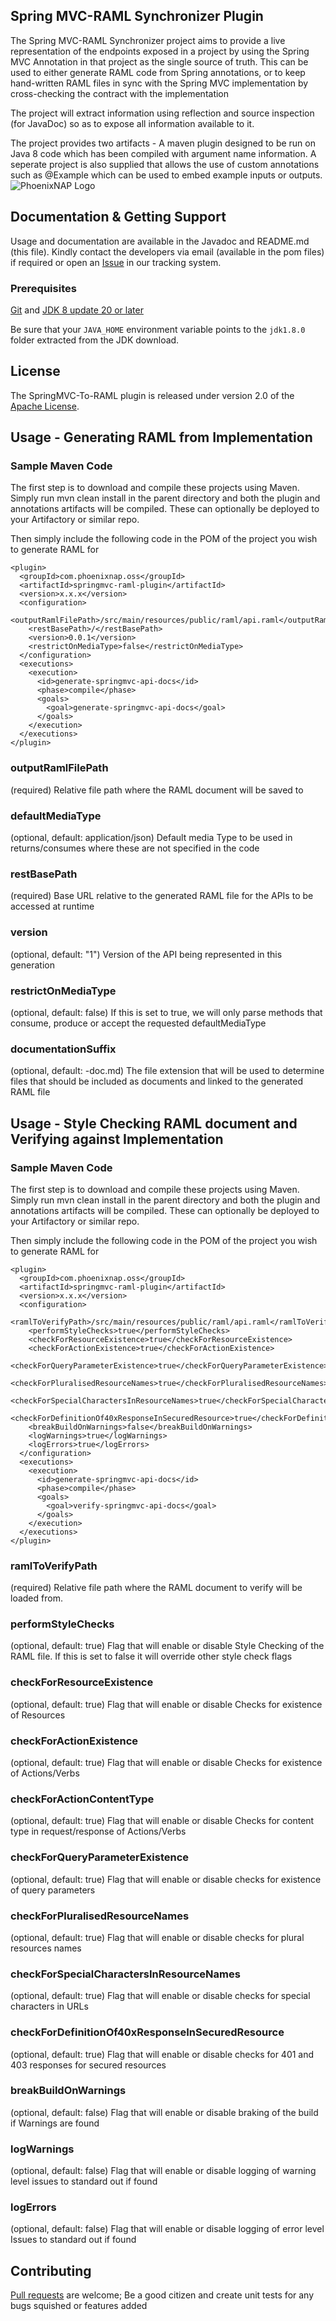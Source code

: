 ## Spring MVC-RAML Synchronizer Plugin
The Spring MVC-RAML Synchronizer project aims to provide a live representation of the endpoints exposed in a project by using the Spring MVC Annotation in that project as the single source of truth. This can be used to either generate RAML code from Spring annotations, or to keep hand-written RAML files in sync with the Spring MVC implementation by cross-checking the contract with the implementation

The project will extract information using reflection and source inspection (for JavaDoc) so as to expose all information available to it.

The project provides two artifacts - A maven plugin designed to be run on Java 8 code which has been compiled with argument name information. A seperate project is also supplied that allows the use of custom annotations such as @Example which can be used to embed example inputs or outputs.
![PhoenixNAP Logo](https://phoenixnap.com/wp-content/themes/phoenixnap-v2/img/v2/logo.svg)

## Documentation & Getting Support
Usage and documentation are available in the Javadoc and README.md (this file). Kindly contact the developers via email (available in the pom files) if required or open an [Issue][] in our tracking system.

### Prerequisites

[Git][] and [JDK 8 update 20 or later][JDK8 build]

Be sure that your `JAVA_HOME` environment variable points to the `jdk1.8.0` folder
extracted from the JDK download.

## License
The SpringMVC-To-RAML plugin  is released under version 2.0 of the [Apache License][].

## Usage - Generating RAML from Implementation

### Sample Maven Code 

The first step is to download and compile these projects using Maven. Simply run mvn clean install in the parent directory and both the plugin and annotations artifacts will be compiled. These can optionally be deployed to your
Artifactory or similar repo.


Then simply include the following code in the POM of the project you wish to generate RAML for

```
<plugin>
  <groupId>com.phoenixnap.oss</groupId>
  <artifactId>springmvc-raml-plugin</artifactId>
  <version>x.x.x</version>
  <configuration>
    <outputRamlFilePath>/src/main/resources/public/raml/api.raml</outputRamlFilePath>
    <restBasePath>/</restBasePath>
    <version>0.0.1</version>
    <restrictOnMediaType>false</restrictOnMediaType>
  </configuration>
  <executions>
    <execution>
      <id>generate-springmvc-api-docs</id>
      <phase>compile</phase>
      <goals>
        <goal>generate-springmvc-api-docs</goal>
      </goals>
    </execution>
  </executions>
</plugin>
```

### outputRamlFilePath
(required) Relative file path where the RAML document will be saved to

### defaultMediaType
(optional, default: application/json) Default media Type to be used in returns/consumes where these are not specified in the code

### restBasePath
(required) Base URL relative to the generated RAML file for the APIs to be accessed at runtime

### version
(optional, default: "1") Version of the API being represented in this generation

### restrictOnMediaType
(optional, default: false) If this is set to true, we will only parse methods that consume, produce or accept the requested defaultMediaType

### documentationSuffix
(optional, default: -doc.md) The file extension that will be used to determine files that should be included as documents and linked to the generated RAML file

## Usage - Style Checking RAML document and Verifying against Implementation

### Sample Maven Code 

The first step is to download and compile these projects using Maven. Simply run mvn clean install in the parent directory and both the plugin and annotations artifacts will be compiled. These can optionally be deployed to your
Artifactory or similar repo.


Then simply include the following code in the POM of the project you wish to generate RAML for

```
<plugin>
  <groupId>com.phoenixnap.oss</groupId>
  <artifactId>springmvc-raml-plugin</artifactId>
  <version>x.x.x</version>
  <configuration>
    <ramlToVerifyPath>/src/main/resources/public/raml/api.raml</ramlToVerifyPath>
    <performStyleChecks>true</performStyleChecks>
	<checkForResourceExistence>true</checkForResourceExistence>
	<checkForActionExistence>true</checkForActionExistence>
	<checkForQueryParameterExistence>true</checkForQueryParameterExistence>
	<checkForPluralisedResourceNames>true</checkForPluralisedResourceNames>
	<checkForSpecialCharactersInResourceNames>true</checkForSpecialCharactersInResourceNames>
	<checkForDefinitionOf40xResponseInSecuredResource>true</checkForDefinitionOf40xResponseInSecuredResource>
	<breakBuildOnWarnings>false</breakBuildOnWarnings>
    <logWarnings>true</logWarnings>
    <logErrors>true</logErrors>
  </configuration>
  <executions>
    <execution>
      <id>generate-springmvc-api-docs</id>
      <phase>compile</phase>
      <goals>
        <goal>verify-springmvc-api-docs</goal>
      </goals>
    </execution>
  </executions>
</plugin>
```

### ramlToVerifyPath
(required) Relative file path where the RAML document to verify will be loaded from.

### performStyleChecks
(optional, default: true) Flag that will enable or disable Style Checking of the RAML file. If this is set to false it will override other style check flags

### checkForResourceExistence
(optional, default: true) Flag that will enable or disable Checks for existence of Resources 

### checkForActionExistence
(optional, default: true) Flag that will enable or disable Checks for existence of Actions/Verbs

### checkForActionContentType
(optional, default: true) Flag that will enable or disable Checks for content type in request/response of Actions/Verbs

### checkForQueryParameterExistence
(optional, default: true) Flag that will enable or disable checks for existence of query parameters

### checkForPluralisedResourceNames
(optional, default: true) Flag that will enable or disable checks for plural resources names

### checkForSpecialCharactersInResourceNames
(optional, default: true) Flag that will enable or disable checks for special characters in URLs

### checkForDefinitionOf40xResponseInSecuredResource
(optional, default: true) Flag that will enable or disable checks for 401 and 403 responses for secured resources

### breakBuildOnWarnings
(optional, default: false) Flag that will enable or disable braking of the build if Warnings are found

### logWarnings
(optional, default: false) Flag that will enable or disable logging of warning level issues to standard out if found

### logErrors
(optional, default: false) Flag that will enable or disable logging of error level Issues to standard out if found


## Contributing
[Pull requests][] are welcome; Be a good citizen and create unit tests for any bugs squished or features added

[Pull requests]: http://help.github.com/send-pull-requests
[Apache License]: http://www.apache.org/licenses/LICENSE-2.0
[Git]: http://help.github.com/set-up-git-redirect
[JDK8 build]: http://www.oracle.com/technetwork/java/javase/downloads
[Maven]: http://maven.apache.org/
[Issue]: https://github.com/phoenixnap/springmvc-raml-plugin/issues